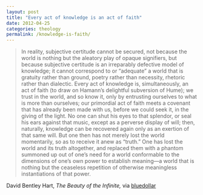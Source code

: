 ```yaml
---
layout: post
title: "Every act of knowledge is an act of faith"
date: 2012-04-25
categories: theology
permalink: /knowledge-is-faith/
---
```


> In reality, subjective certitude cannot be secured, not because the world is nothing but the aleatory play of opaque signifiers, but because subjective certitude is an irreparably defective model of knowledge; it cannot correspond to or “adequate” a world that is gratuity rather than ground, poetry rather than necessity, rhetoric rather than dialectic. Every act of knowledge is, simultaneously, an act of faith (to draw on Hamann’s delightful subversion of Hume); we trust in the world, and so know it, only by entrusting ourselves to what is more than ourselves; our primordial act of faith meets a covenant that has already been made with us, before we could seek it, in the giving of the light. No one can shut his eyes to that splendor, or seal his ears against that music, except as a perverse display of will; then, naturally, knowledge can be recovered again only as an exertion of that same will. But one then has not merely lost the world momentarily, so as to receive it anew as “truth.” One has lost the world and its truth altogether, and replaced them with a phantom summoned up out of one’s need for a world conformable to the dimensions of one’s own power to establish meaning—a world that is nothing but the ceaseless repetition of otherwise meaningless instantiations of that power.

David Bentley Hart, *The Beauty of the Infinite,* via [bluedollar](http://bluedollar.tumblr.com)